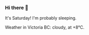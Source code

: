 ### Hi there :wave:

It's Saturday! I'm probably sleeping.

Weather in Victoria BC: cloudy, at +8°C.

